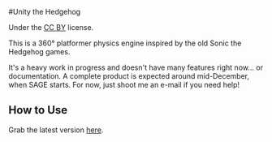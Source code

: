 #Unity the Hedgehog

Under the [CC BY](https://creativecommons.org/licenses/by/4.0/) license.

This is a 360° platformer physics engine inspired by the old Sonic the Hedgehog games.

It's a heavy work in progress and doesn't have many features right now... or documentation. A complete product is expected around mid-December, when SAGE starts. For now, just shoot me an e-mail if you need help!

## How to Use
Grab the latest version [here](https://github.com/mdechatech/unity-the-hedgehog/releases).
